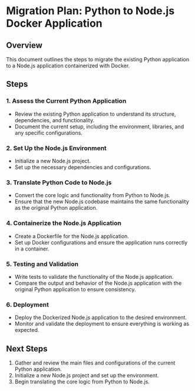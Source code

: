 # Migration Plan: Python to Node.js Docker Application

## Overview

This document outlines the steps to migrate the existing Python application to a Node.js application containerized with Docker.

## Steps

### 1. Assess the Current Python Application
- Review the existing Python application to understand its structure, dependencies, and functionality.
- Document the current setup, including the environment, libraries, and any specific configurations.

### 2. Set Up the Node.js Environment
- Initialize a new Node.js project.
- Set up the necessary dependencies and configurations.

### 3. Translate Python Code to Node.js
- Convert the core logic and functionality from Python to Node.js.
- Ensure that the new Node.js codebase maintains the same functionality as the original Python application.

### 4. Containerize the Node.js Application
- Create a Dockerfile for the Node.js application.
- Set up Docker configurations and ensure the application runs correctly in a container.

### 5. Testing and Validation
- Write tests to validate the functionality of the Node.js application.
- Compare the output and behavior of the Node.js application with the original Python application to ensure consistency.

### 6. Deployment
- Deploy the Dockerized Node.js application to the desired environment.
- Monitor and validate the deployment to ensure everything is working as expected.

## Next Steps

1. Gather and review the main files and configurations of the current Python application.
2. Initialize a new Node.js project and set up the environment.
3. Begin translating the core logic from Python to Node.js.